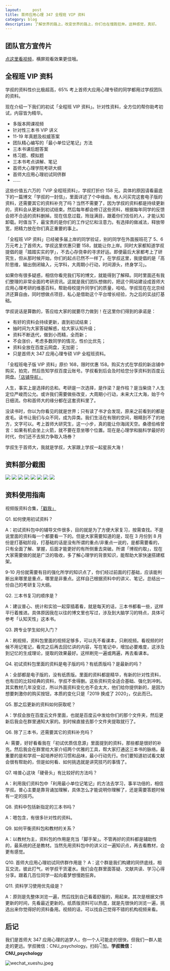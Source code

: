 ```yaml
---
layout:     post
title: 首师应用心理 347 全程班 VIP 资料
category: blog
description: 了解世界的路上，改变世界的路上，你们也在慢跑狂奔。这种感觉，真好。
---
```


## 团队官方宣传片

[点这里看视频](http://1257355643.vod2.myqcloud.com/a589a973vodtranscq1257355643/de742bed5285890785481622413/v.f30.mp4)，横屏观看效果更佳哦。

## 全程班 VIP 资料

学叔的资料性价比极超高，65% 考上首师大应用心理专硕的同学都用过学叔团队的资料。

现在介绍一下我们的初试「全程班 VIP 资料」。针对性资料，全方位的帮你助考初试，内容皆为精华。

- 多版本网课视频
- 针对性三本书 VIP 讲义
- 11-19 年真题及权威答案
- 团队精心编写的「最小单位记笔记」方法
- 三本书课后题答案
- 练习题、模拟题
- 三本书考点讲解、笔记
- 首师大心理学院考研大纲
- 首师大应用心理初试同侪群
- ......

这些价值五六万的「VIP 全程班资料」，学叔打折价 158 元。具体的原因请看最底下的一篇博文「学叔的一封信」，里面详述了个中缘由。有人问买完这套电子版的资料，还需要其它的资料补充了吗？当然不需要了，因为学叔的资料都是持续更新的，资料会从更新到初试结束。然后每年都会修订这些资料，根据每年同学的反馈会把不合适的资料删掉。现在信息过载，玲珑满目，跟着你们信任的人，才能认知卸载。时值当下，最宝贵的是你们的工作记忆和注意力。有选择的做减法，释放带宽，把精力放在你们真正重要的事上。

「全程班 VIP 资料」已经被多届上岸的同学验证，别的同学在外面报班花了 5、6 万元考上了首师大。学叔这里优惠只要 158，就能让你上岸。同时大家都知道学叔提倡的是「踏踏实实的学」，不去心存侥幸的寻求好运。即便最后大家都考上了研究生，但从那时候开始，你们的起点已然不一样了。在学叔这里，我提倡的是「高阶思维，输出倒闭输入，元学科，大周期小行动，时间源头，终身学习」。

如果你有很多疑惑，相信你看完我们写的博文，就能得到了解释。同时里面还有我们整理的非常全面的考研资讯。这就是我们团队想做的，把这个网站建设成首师大应用心理考研的维基百科，帮助母校提升同学们的质量，哈哈。学叔现在在北京经济还算自由，同时想做点项目，私心是借助这个平台增长经验，为之后的实战打基础。

学叔说话是算数的，答应给大家的就要尽力做到！在这里你们得到的承诺是：

* 有好的资料会持续更新，直到初试结束；
* 抽时间为大家答疑解惑，给大家认知升级；
* 资料不断迭代，做到小而精，全而新；
* 不会涨价，考虑多数同学的情况，性价比优先；
* 资料全放在百度云网盘，无加密；
* 只是首师大 347 应用心理专硕 VIP 全程班资料。

「全程班电子版 VIP 资料」原价 168，限时优惠 158。购买方式在学叔的新店铺中购买，拍完，然后告知学叔百度云账号。学叔看到后会及时给您分享资料到百度云网盘。[「店铺导航」](https://shop342556748.taobao.com/?spm=a313o.201708ban.sellercard.12.64f0197aZ7oEHs)

人生，事实上是选择的总和。考研是一次选择，是作梁？是作柱？是当柴烧？人生定位严峻而公允。或许我们需要做些改变，大周期小行动，未来大江大海，始于今日细流。你和首师大的缘分都在这套资料里了。

没读书时，你以为你看见的就是世界；只有读了书才会发现，原来之前看到的都是皮毛。读书让我们与众不同，成为异类。我们生活在有限的空间，眼睛到不了的地方，文字可以。考上首师大研究生，这一小步，真的能让你海阔天空。桑德伯格曾言：如果有机会坐上火箭，就不要在意坐哪个位置。现在是心理学和脑科学最好的时代，你们还不去努力争取入场券？

学叔生于首师大，我就是学叔，大家跟上学叔一起星辰大海！

## 资料部分截图
![](https://cnu347-1257355643.cos.ap-beijing.myqcloud.com/CNU347/kaoyan_material1.png)
![](https://cnu347-1257355643.cos.ap-beijing.myqcloud.com/CNU347/kaoyan_material2.png)
![](https://cnu347-1257355643.cos.ap-beijing.myqcloud.com/CNU347/kaoyan_material3.png)
![](https://cnu347-1257355643.cos.ap-beijing.myqcloud.com/CNU347/kaoyan_material4.jpeg)
![](https://cnu347-1257355643.cos.ap-beijing.myqcloud.com/CNU347/kaoyan_material5.jpeg)
![](https://cnu347-1257355643.cos.ap-beijing.myqcloud.com/CNU347/kaoyan_material6.jpeg)
![](https://cnu347-1257355643.cos.ap-beijing.myqcloud.com/CNU347/kaoyan_material7.jpeg)
![](https://cnu347-1257355643.cos.ap-beijing.myqcloud.com/CNU347/kaoyan_material8.png)

## 资料使用指南

视频版资料合集，[「戳我」](http://1257355643.vod2.myqcloud.com/a589a973vodtranscq1257355643/147466325285890787081604195/v.f30.mp4)

Q1. 如何使用初试资料？

A：初试资料包中的辅导文件很多，目的就是为了方便大家复习，按需查找。不是说里面的资料每一个都要看一下的。但是大家需要知道的是，现在 3 月份到 8 月份是打基础阶段，打基础的话是没有所谓的重点/非重点一说的，是都需要看的，只有全面了解、掌握，后面才能更好的有所侧重去突破。所谓「博观约取」，现在大家需要做的就是广泛的吸收，多了解心理学的背景知识，能帮助大家快速搭建框架。

9-10 月份就需要有目的强化所学的知识点了，你们经过前面的打基础，应该能判断出来哪里是重点，哪里是非重点。这样自己根据资料中的讲义、笔记，总结出一份自己的考研复习大纲。

Q2. 三本书复习的顺序是？

A：建议普心、统计和实验一起穿插着看，就是每天的话，三本书都看一些，这样平行着推进。具体原因我在以往的博文里也写过，涉及到大脑学习的特点，具体可参考「认知天性」这本书。

Q3. 跨专业学生如何入门？

A：刷视频，资料包里面的视频足够多，可以先不看课本，只刷视频。看视频的时候不用记笔记，看完之后再去回忆讲的内容，写在笔记中，增加必要难度，这涉及到记忆的生成理论，提取的效果最好。这样刷完一遍或两遍，再去看课本。

Q4. 初试资料包里面的资料是电子版的吗？有纸质版吗？是最新的吗？

A：全部都是电子版的，没有纸质版。里面的资料都是精华，有新的针对性资料，也有旧的比较经典的资料，学叔不舍得删。这些资料完全适合基础、强化到冲刺。其实教材几年没变过，所以外面资料变化也不会太大，他们给你提供新的，是因为想要刺激你的购买按钮，本质的变化只是「2019 换成了 2020」，仅此而已。

Q5. 那之后更新的资料如何获取呢？

A：学叔会放在百度云文件里面，也就是百度云中发给你们的那个文件夹，然后更新后我会在群里通知大家的。到时候直接去那个文件夹提取就行了。

Q6. 除了三本书，还需要其它的资料补充吗？
 
A: 需要，好好看看我在「初试优质信息源」里面提到的资料，那些都是很好的补充。然后我会在群里给大家介绍两个优雅的工具，帮大家打通这三本书的脉络。最重要的是和学叔一起培养好的习惯和品味，最小行动先行。你们要知道初试看文献会很有帮助的，但是如何看、如何挑选就是讲究技巧的事情了。

Q7. 啃普心这块「硬骨头」有比较好的方法吗？

A：利用我们资料包中「利用最小单位记笔记」的方法去学习，事半功倍的，相信学叔。普心主要是靠背诵加理解，具体怎么才能说明你理解了，还是需要答题时候有一定的技巧。

Q8. 资料中包括新指定的三本书吗？

A：嗯包含，有很多针对性的资料。

Q9. 如何平衡资料包和教材的关系？

A：以教材为主，资料包的作用是充当「脚手架」。不管再好的资料都是辅助性的，最系统的还是教材。当然先用资料包中的讲义过一遍知识点，再去看教材，会更有感觉。

Q10. 首师大应用心理初试同侪群作用是？
A：这个群是我们构建的同侪底线，相互交流，彼此打气，听学叔干货灌水。我们会在群里面答疑、文献共读、学习心得分享。跟着几百位同学一起向着梦想慢跑狂奔。

Q11. 资料学习使用优先级是？

A：原则是先整体浏览一遍，然后找到自己看着舒服的，用起来。其次是根据文件更新的时间，先看最近更新的。纸质版资料可以热度，就是先很快的浏览一遍，挑选出来你觉得好的资料备用。视频的话，可以找自己觉得不错的机构视频来看。

## 后记

我们是首师大 347 应用心理的追梦人，你一个人可能走的很快，但我们一群人能走的更远。学叔微信：CNU_psychology。扫码👇加。**学叔微信：CNU_psychology**

![wechat_xueshu.jpeg](https://cnu347-1257355643.cos.ap-beijing.myqcloud.com/CNU347/WechatIMG125.jpeg)

